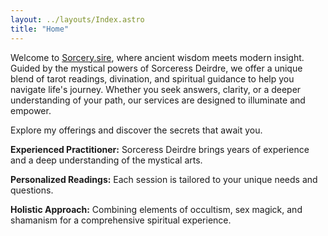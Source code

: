 ```yaml
---
layout: ../layouts/Index.astro
title: "Home"
---
```


Welcome to [Sorcery.sire](https://sorcery.site), where ancient wisdom meets modern insight. Guided by the mystical powers of Sorceress Deirdre, we offer a unique blend of tarot readings, divination, and spiritual guidance to help you navigate life's journey. Whether you seek answers, clarity, or a deeper understanding of your path, our services are designed to illuminate and empower.

Explore my offerings and discover the secrets that await you.

**Experienced Practitioner:** Sorceress Deirdre brings years of experience and a deep understanding of the mystical arts.

**Personalized Readings:** Each session is tailored to your unique needs and questions.

**Holistic Approach:** Combining elements of occultism, sex magick, and shamanism for a comprehensive spiritual experience.
